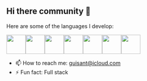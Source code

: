 ## Hi there community 👋
Here are some of the languages ​​I develop: <br>
<div style="display: flex;">
          <img style="width: 50px; heigth: 50px;" src="https://cdn.jsdelivr.net/gh/devicons/devicon@latest/icons/php/php-original.svg" />
          <img style="width: 50px; heigth: 50px;" src="https://cdn.jsdelivr.net/gh/devicons/devicon@latest/icons/laravel/laravel-original.svg" />
          <img style="width: 50px; heigth: 50px;" src="https://cdn.jsdelivr.net/gh/devicons/devicon@latest/icons/javascript/javascript-original.svg" />  
          <img style="width: 50px; heigth: 50px;" src="https://cdn.jsdelivr.net/gh/devicons/devicon@latest/icons/react/react-original.svg" />
          <img style="width: 50px; heigth: 50px;" src="https://cdn.jsdelivr.net/gh/devicons/devicon@latest/icons/nextjs/nextjs-original-wordmark.svg" />
          <img style="width: 50px; heigth: 50px;" src="https://cdn.jsdelivr.net/gh/devicons/devicon@latest/icons/nodejs/nodejs-original-wordmark.svg" />  
          <img style="width: 50px; heigth: 50px;" src="https://cdn.jsdelivr.net/gh/devicons/devicon@latest/icons/mysql/mysql-original.svg" />
</div>
          
- 📫 How to reach me: guisant@icloud.com
- ⚡ Fun fact: Full stack
